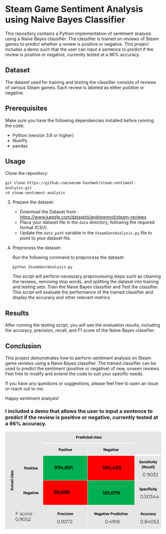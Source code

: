# Steam Game Sentiment Analysis using Naive Bayes Classifier

This repository contains a Python implementation of sentiment analysis using a Naive Bayes classifier. The classifier is trained on reviews of Steam games to predict whether a review is positive or negative. This project includes a demo such that the user can input a sentence to predict if the review is positive or negative, currently tested at a 96% accuracy.

## Dataset

The dataset used for training and testing the classifier consists of reviews of various Steam games. Each review is labeled as either positive or negative.

## Prerequisites

Make sure you have the following dependencies installed before running the code:

- Python (version 3.6 or higher)
- NumPy
- pandas

## Usage

Clone the repository:

   ```
   git clone https://github.com/wesam-hashmeh/steam-sentiment-analysis.git
   cd steam-sentiment-analysis
   ```


3. Prepare the dataset:

   - Download the Dataset from : https://www.kaggle.com/datasets/andrewmvd/steam-reviews
   - Place your dataset file in the `data` directory, following the required format (CSV).
   - Update the `data_path` variable in the `SteamSentAnalysis.py` file to point to your dataset file.

4. Preprocess the dataset:

   Run the following command to preprocess the dataset:

   ```
   python SteamSentAnalysis.py
   ```

   This script will perform necessary preprocessing steps such as cleaning the reviews, removing stop words, and splitting the dataset into training and testing sets. Train the Naive Bayes classifier and Test the classifier. This script will evaluate the performance of the trained classifier and display the accuracy and other relevant metrics.

## Results

After running the testing script, you will see the evaluation results, including the accuracy, precision, recall, and F1 score of the Naive Bayes classifier.

## Conclusion

This project demonstrates how to perform sentiment analysis on Steam game reviews using a Naive Bayes classifier. The trained classifier can be used to predict the sentiment (positive or negative) of new, unseen reviews. Feel free to modify and extend the code to suit your specific needs.

If you have any questions or suggestions, please feel free to open an issue or reach out to me.

Happy sentiment analysis!


### I included a demo that allows the user to input a sentence to predict if the review is positive or negative, currently tested at a 96% accuracy.

![](image.png)
